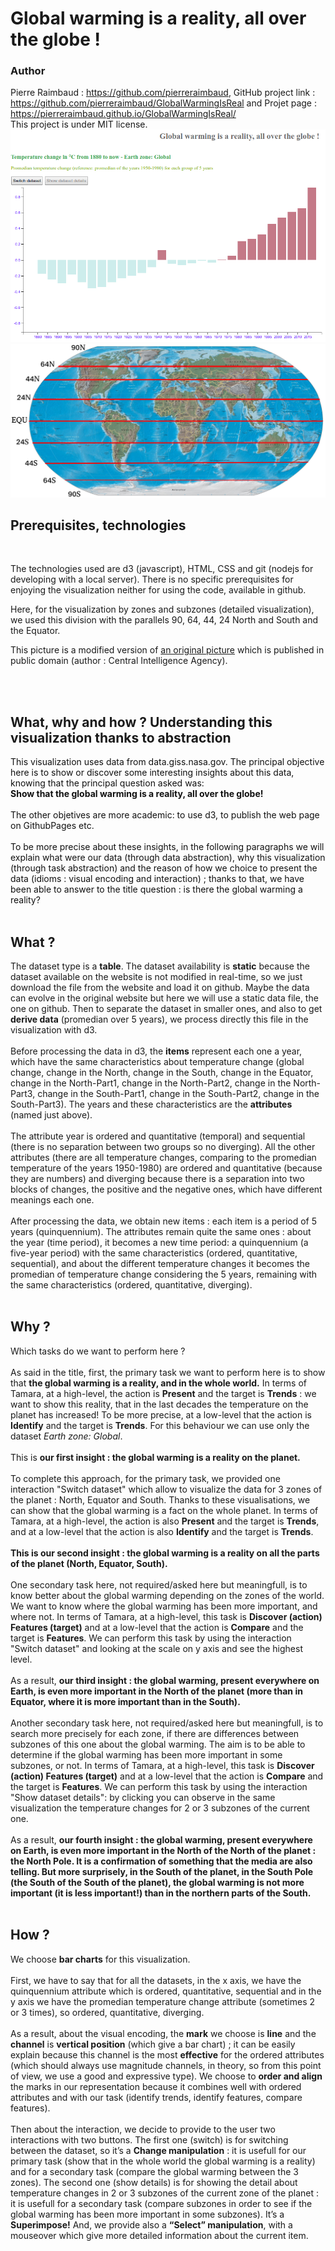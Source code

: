# Global warming is a reality, all over the globe !

### Author
Pierre Raimbaud : https://github.com/pierreraimbaud, GitHub project link : https://github.com/pierreraimbaud/GlobalWarmingIsReal and Projet page : https://pierreraimbaud.github.io/GlobalWarmingIsReal/<br/>
This project is under MIT license.
<img src="/GlobalWarmingReality.png" alt="World division N-S">
<img src="/World_map_With_Parallels.jpg" alt="World division N-S">
<h2>Prerequisites, technologies</h2><br/>
<p>The technologies used are d3 (javascript), HTML, CSS and git (nodejs for developing with a local server). There is no specific prerequisites for enjoying the visualization neither for using the code, available in github.</p>
            <p>Here, for the visualization by zones and subzones (detailed visualization), we used this division with the parallels 90, 64, 44, 24 North and South and the Equator.</p>
            <p>This picture is a modified version of <a href="https://upload.wikimedia.org/wikipedia/commons/0/0a/World_map_2004_CIA_large_2m.jpg">an original picture</a> which is published in public domain (author : Central Intelligence Agency).</p>
            <br/><br/>
            <h2>What, why and how ? Understanding this visualization thanks to abstraction</h2>
              <p style="color:#111111;">
              This visualization uses data from data.giss.nasa.gov. The principal objective here is to show or discover some interesting insights about this data, knowing that the principal question asked was:<br/><b>Show that the global warming is a reality, all over the globe!</b>
              <br/><br/>
              The other objetives are more academic: to use d3, to publish the web page on GithubPages etc.
              <br/><br/>
              To be more precise about these insights, in the following paragraphs we will explain what were our data (through data abstraction), why this visualization (through task abstraction) and the reason of how we choice to present the data (idioms : visual encoding and interaction) ; thanks to that, we have been able to answer to the title question : is there the global warming a reality?
              <br/><br/>
              <h2>What ?</h2>
              The dataset type is a <b>table</b>. The dataset availability is <b>static</b> because the dataset available on the website is not modified in real-time, so we just download the file from the website and load it on github. Maybe the data can evolve in the original website but here we will use a static data file, the one on github. Then to separate the dataset in smaller ones, and also to get <b>derive data</b> (promedian over 5 years), we process directly this file in the visualization with d3.<br/><br/>
              Before processing the data in d3, the <b>items</b> represent each one a year, which have the same characteristics about temperature change (global change, change in the North, change in the South, change in the Equator, change in the North-Part1, change in the North-Part2, change in the North-Part3, change in the South-Part1, change in the South-Part2, change in the South-Part3). The years and these characteristics are the <b>attributes</b> (named just above).<br/><br/>
              The attribute year is ordered and quantitative (temporal) and sequential (there is no separation between two groups so no diverging).
              All the other attributes (there are all temperature changes, comparing to the promedian temperature of the years 1950-1980) are ordered and quantitative (because they are numbers) and diverging because there is a separation into two blocks of changes, the positive and the negative ones, which have different meanings each one.<br/><br/>
              After processing the data, we obtain new items : each item is a period of 5 years (quinquennium). The attributes remain quite the same ones : about the year (time period), it becomes a new time period: a quinquennium (a five-year period) with the same characteristics (ordered, quantitative, sequential), and about the different temperature changes it becomes the promedian of temperature change considering the 5 years, remaining with the same characteristics (ordered, quantitative, diverging).<br/><br/>
              <h2>Why ?</h2>
              Which tasks do we want to perform here ? <br/><br/>
              As said in the title, first, the primary task we want to perform here is to show that <b>the global warming is a reality, and in the whole world.</b>
              In terms of Tamara, at a high-level, the action is <b>Present</b> and the target is <b>Trends</b> : we want to show this reality, that in the last decades the temperature on the planet has increased! To be more precise, at a low-level that the action is <b>Identify</b> and the target is <b>Trends</b>. For this behaviour we can use only the dataset <i>Earth zone: Global</i>.
              <br/><br/>
              This is <b>our first insight : the global warming is a reality on the planet.</b>
              <br/><br/>
              To complete this approach, for the primary task, we provided one interaction "Switch dataset" which allow to visualize the data for 3 zones of the planet : North, Equator and South. Thanks to these visualisations, we can show that the global warming is a fact on the whole planet. In terms of Tamara, at a high-level, the action is also <b>Present</b> and the target is <b>Trends</b>, and at a low-level that the action is also <b>Identify</b> and the target is <b>Trends</b>.
              <br/><br/>
              <b>This is our second insight : the global warming is a reality on all the parts of the planet (North, Equator, South).</b>
              <br/><br/>
              One secondary task here, not required/asked here but meaningfull, is to know better about the global warming depending on the zones of the world. We want to know where the global warming has been more important, and where not. In terms of Tamara, at a high-level, this task is <b>Discover (action) Features (target)</b> and at a low-level that the action is <b>Compare</b> and the target is <b>Features</b>. We can perform this task by using the interaction "Switch dataset" and looking at the scale on y axis and see the highest level. 
              <br/><br/>
              As a result, <b>our third insight : the global warming, present everywhere on Earth, is even more important in the North of the planet (more than in Equator, where it is more important than in the South).</b>
              <br/><br/>
              Another secondary task here, not required/asked here but meaningfull, is to search more precisely for each zone, if there are differences between subzones of this one about the global warming. The aim is to be able to determine if the global warming has been more important in some subzones, or not. In terms of Tamara, at a high-level, this task is <b>Discover (action) Features (target)</b> and at a low-level that the action is <b>Compare</b> and the target is <b>Features</b>. We can perform this task by using the interaction "Show dataset details": by clicking you can observe in the same visualization the temperature changes for 2 or 3 subzones of the current one.
              <br/><br/>
              As a result, <b>our fourth insight : the global warming, present everywhere on Earth, is even more important in the North of the North of the planet : the North Pole. It is a confirmation of something that the media are also telling. But more surprisely, in the South of the planet, in the South Pole (the South of the South of the planet), the global warming is not more important (it is less important!) than in the northern parts of the South.</b>
              <br/><br/>
              <h2>How ?</h2>
              We choose <b>bar charts</b> for this visualization.<br/><br/>
              First, we have to say that for all the datasets, in the x axis, we have the quinquennium attribute which is ordered, quantitative, sequential and in the y axis we have the promedian temperature change attribute (sometimes 2 or 3 times), so ordered, quantitative, diverging.<br/><br/>
              As a result, about the visual encoding, the <b>mark</b> we choose is <b>line</b> and the <b>channel</b> is <b>vertical position</b> (which give a bar chart) ; it can be easily explain because this channel is the most <b>effective</b> for the ordered attributes (which should always use magnitude channels, in theory, so from this point of view, we use a good and expressive type).
              We choose to <b>order and align</b> the marks in our representation because it combines well with ordered attributes and with our task (identify trends, identify features, compare features).<br/><br/>
              Then about the interaction, we decide to provide to the user two interactions with two buttons. The first one (switch) is for switching between the dataset, so it’s a <b>Change manipulation</b> : it is usefull for our primary task (show that in the whole world the global warming is a reality) and for a secondary task (compare the global warming between the 3 zones). The second one (show details) is for showing the detail about temperature changes in 2 or 3 subzones of the current zone of the planet : it is usefull for a secondary task (compare subzones in order to see if the global warming has been more important in some subzones). It’s a <b>Superimpose!</b> And, we provide also a <b>“Select” manipulation</b>, with a mouseover which give more detailed information about the current item.</p>
              </p>
